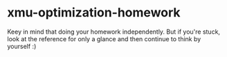 # xmu-optimization-homework
Keey in mind that doing your homework independently. But if you're stuck, look at the reference for only a glance and then continue to think by yourself :)
